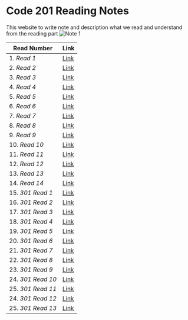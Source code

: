 # Code 201 Reading Notes
This website to write note and description what we read and understand from the reading part
![*Note 1*](https://blacklinesandbillables.com/wp-content/uploads/2016/09/notepad-1280x640.jpeg) 


 |    **Read Number**                 |  **Link**                                                               |
--------------------------------------|-------------------------------------------------------------------------|
1. *Read 1*                           |  [Link](https://abdallahshanaah.github.io/Reading-Note/Class-01)        |
2. *Read 2*                           |  [Link](https://abdallahshanaah.github.io/Reading-Note/Class-02)        |
3. *Read 3*                           |  [Link](https://abdallahshanaah.github.io/Reading-Note/Class-03)        |
4. *Read 4*                           |  [Link](https://abdallahshanaah.github.io/Reading-Note/Class-04)        |
5. *Read 5*                           |  [Link](https://abdallahshanaah.github.io/Reading-Note/Class-05)        |
6. *Read 6*                           |  [Link](https://abdallahshanaah.github.io/Reading-Note/Class-06)        |
7. *Read 7*                           |  [Link](https://abdallahshanaah.github.io/Reading-Note/Class-07)        |
8. *Read 8*                           |  [Link](https://abdallahshanaah.github.io/Reading-Note/Class-08)        |
9. *Read 9*                           |  [Link](https://abdallahshanaah.github.io/Reading-Note/Class-09)        |
10. *Read 10*                         |  [Link](https://abdallahshanaah.github.io/Reading-Note/Class-10)        |
11. *Read 11*                         |  [Link](https://abdallahshanaah.github.io/Reading-Note/Class-11)        |
12. *Read 12*                         |  [Link](https://abdallahshanaah.github.io/Reading-Note/Class-12)        |
13. *Read 13*                         |  [Link](https://abdallahshanaah.github.io/Reading-Note/Class-13)        |
14. *Read 14*                         |  [Link](https://abdallahshanaah.github.io/Reading-Note/Class-14)        |
15. *301 Read 1*                      |  [Link](https://abdallahshanaah.github.io/Reading-Note/Class-3-01)      |
16. *301 Read 2*                      |  [Link](https://abdallahshanaah.github.io/Reading-Note/Class-3-02)      |
17. *301 Read 3*                      |  [Link](https://abdallahshanaah.github.io/Reading-Note/Class-3-03)      |
18. *301 Read 4*                      |  [Link](https://abdallahshanaah.github.io/Reading-Note/Class-3-04)      |     
19. *301 Read 5*                      |  [Link](https://abdallahshanaah.github.io/Reading-Note/Class-3-05)      |
20. *301 Read 6*                      |  [Link](https://abdallahshanaah.github.io/Reading-Note/Class-3-06)      |
21. *301 Read 7*                      |  [Link](https://abdallahshanaah.github.io/Reading-Note/Class-3-07)      |
22. *301 Read 8*                      |  [Link](https://abdallahshanaah.github.io/Reading-Note/Class-3-08)      |     
23. *301 Read 9*                      |  [Link](https://abdallahshanaah.github.io/Reading-Note/Class-3-09)      |
24. *301 Read 10*                     |  [Link](https://abdallahshanaah.github.io/Reading-Note/Class-3-10)      |
25. *301 Read 11*                     |  [Link](https://abdallahshanaah.github.io/Reading-Note/Class-3-11)      |
24. *301 Read 12*                     |  [Link](https://abdallahshanaah.github.io/Reading-Note/Class-3-12)      |
25. *301 Read 13*                     |  [Link](https://abdallahshanaah.github.io/Reading-Note/Class-3-13)      |